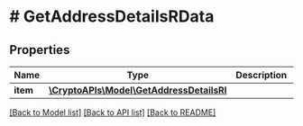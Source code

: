 # # GetAddressDetailsRData

## Properties

Name | Type | Description | Notes
------------ | ------------- | ------------- | -------------
**item** | [**\CryptoAPIs\Model\GetAddressDetailsRI**](GetAddressDetailsRI.md) |  |

[[Back to Model list]](../../README.md#models) [[Back to API list]](../../README.md#endpoints) [[Back to README]](../../README.md)
